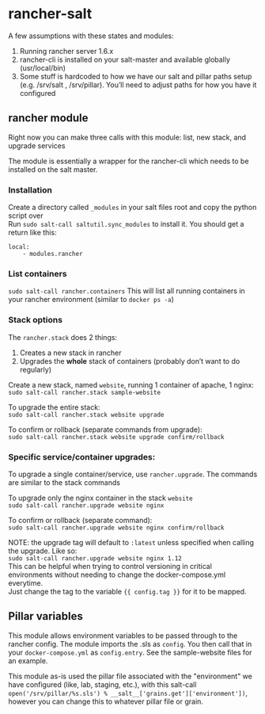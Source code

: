 # rancher-salt
A few assumptions with these states and modules:  
1. Running rancher server 1.6.x  
2. rancher-cli is installed on your salt-master and available globally (usr/local/bin)  
3. Some stuff is hardcoded to how we have our salt and pillar paths setup (e.g. /srv/salt , /srv/pillar). You’ll need to adjust paths for how you have it configured  

## rancher module  
Right now you can make three calls with this module: list, new stack, and upgrade services  

The module is essentially a wrapper for the rancher-cli which needs to be installed on the salt master.  

### Installation  
Create a directory called `_modules` in your salt files root and copy the python script over  
Run `sudo salt-call saltutil.sync_modules` to install it. You should get a return like this:  
```
local:
    - modules.rancher
```

### List containers
`sudo salt-call rancher.containers`
This will list all running containers in your rancher environment
(similar to `docker ps -a`)

### Stack options
The `rancher.stack`  does 2 things:
1. Creates a new stack in rancher
2. Upgrades the **whole** stack of containers (probably don’t want to do regularly)

Create a new stack, named `website`, running 1 container of apache, 1 nginx:  
`sudo salt-call rancher.stack sample-website`

To upgrade the entire stack:  
`sudo salt-call rancher.stack website upgrade`

To confirm or rollback (separate commands from upgrade):  
`sudo salt-call rancher.stack website upgrade confirm/rollback`

### Specific service/container upgrades:  
To upgrade a single container/service, use `rancher.upgrade`. The commands are similar to the stack commands

To upgrade only the nginx container in the stack `website`  
`sudo salt-call rancher.upgrade website nginx`

To confirm or rollback (separate command):  
`sudo salt-call rancher.upgrade website nginx confirm/rollback`  

NOTE: the upgrade tag will default to `:latest` unless specified when calling the upgrade. Like so:  
`sudo salt-call rancher.upgrade website nginx 1.12`  
This can be helpful when trying to control versioning in critical environments without needing to change the docker-compose.yml everytime.  
Just change the tag to the variable `{{ config.tag }}` for it to be mapped.

## Pillar variables  

This module allows environment variables to be passed through to the rancher config. The module imports the .sls as `config`. You then call that in your `docker-compose.yml` as `config.entry`. See the sample-website files for an example.  

This module as-is used the pillar file associated with the "environment" we have configured (like, lab, staging, etc.), with this salt-call `open('/srv/pillar/%s.sls') % __salt__['grains.get']['environment'])`, however you can change this to whatever pillar file or grain.
